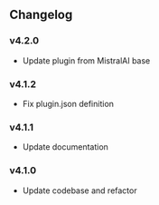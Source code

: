 ## Changelog

### v4.2.0

- Update plugin from MistralAI base

### v4.1.2

- Fix plugin.json definition

### v4.1.1

- Update documentation

### v4.1.0

- Update codebase and refactor
